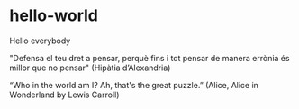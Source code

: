 # hello-world
Hello everybody

"Defensa el teu dret a pensar, perquè fins i tot pensar de manera errònia és millor que no pensar" (Hipàtia d’Alexandria)

“Who in the world am I? Ah, that's the great puzzle.”  (Alice, Alice in Wonderland by Lewis Carroll)
